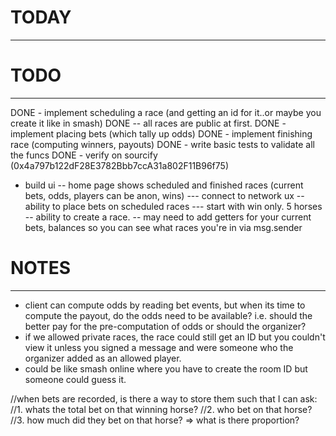 
# TODAY
------------------

# TODO
------------------
DONE - implement scheduling a race (and getting an id for it..or maybe you create it like in smash)
DONE -- all races are public at first.
DONE - implement placing bets (which tally up odds)
DONE - implement finishing race (computing winners, payouts)
DONE - write basic tests to validate all the funcs
DONE - verify on sourcify (0x4a797b122dF28E3782Bbb7ccA31a802F11B96f75)

- build ui
-- home page shows scheduled and finished races (current bets, odds, players can be anon, wins)
--- connect to network ux
-- ability to place bets on scheduled races
--- start with win only. 5 horses
-- ability to create a race.
-- may need to add getters for your current bets, balances so you can see what races you're in via msg.sender

# NOTES
------------------
- client can compute odds by reading bet events, but when its time to compute the payout, 
do the odds need to be available? i.e. should the better pay for the pre-computation of odds or 
should the organizer?
- if we allowed private races, the race could still get an ID but
you couldn't view it unless you signed a message and were someone who the organizer added
as an allowed player.
- could be like smash online where you have to create the room ID but someone could guess it.

//when bets are recorded, is there a way to store them such that I can ask:
//1. whats the total bet on that winning horse?
//2. who bet on that horse?
//3. how much did they bet on that horse? => what is there proportion? 
